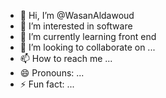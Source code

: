 - 👋 Hi, I’m @WasanAldawoud
- 👀 I’m interested in software
- 🌱 I’m currently learning front end 
- 💞️ I’m looking to collaborate on ...
- 📫 How to reach me ...
- 😄 Pronouns: ...
- ⚡ Fun fact: ...

<!---
WasanAldawoud/WasanAldawoud is a ✨ special ✨ repository because its `README.md` (this file) appears on your GitHub profile.
You can click the Preview link to take a look at your changes.
--->
